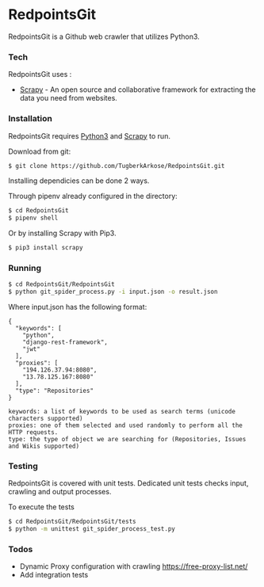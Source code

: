 # RedpointsGit

RedpointsGit is a Github web crawler that utilizes Python3.

### Tech

RedpointsGit uses :

* [Scrapy] - An open source and collaborative framework for extracting the data you need from websites.

### Installation

RedpointsGit requires [Python3](https://www.python.org/download/releases/3.0/) and [Scrapy] to run.

Download from git:

```sh
$ git clone https://github.com/TugberkArkose/RedpointsGit.git
```

Installing dependicies can be done 2 ways.

Through pipenv already configured in the directory:
```sh
$ cd RedpointsGit
$ pipenv shell
```

Or by installing Scrapy with Pip3.

```sh
$ pip3 install scrapy
```

### Running

```sh
$ cd RedpointsGit/RedpointsGit
$ python git_spider_process.py -i input.json -o result.json
```

Where input.json has the following format:

```
{
  "keywords": [
    "python",
    "django-rest-framework",
    "jwt"
  ],
  "proxies": [
    "194.126.37.94:8080",
    "13.78.125.167:8080"
  ],
  "type": "Repositories"
}
```

```
keywords: a list of keywords to be used as search terms (unicode characters supported)
proxies: one of them selected and used randomly to perform all the HTTP requests.
type: the type of object we are searching for (Repositories, Issues and Wikis supported)
```

### Testing

RedpointsGit is covered with unit tests. Dedicated unit tests checks input, crawling and output processes.

To execute the tests

```sh
$ cd RedpointsGit/RedpointsGit/tests
$ python -m unittest git_spider_process_test.py
```


### Todos

 - Dynamic Proxy configuration with crawling https://free-proxy-list.net/
 - Add integration tests



[Scrapy]: <https://scrapy.org/>

